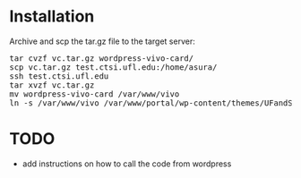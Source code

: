 # Installation

Archive and scp the tar.gz file to the target server:

<pre>
tar cvzf vc.tar.gz wordpress-vivo-card/
scp vc.tar.gz test.ctsi.ufl.edu:/home/asura/
ssh test.ctsi.ufl.edu
tar xvzf vc.tar.gz
mv wordpress-vivo-card /var/www/vivo
ln -s /var/www/vivo /var/www/portal/wp-content/themes/UFandShands/vivo
</pre>


# TODO

- add instructions on how to call the code from wordpress
